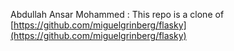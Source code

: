 Abdullah Ansar Mohammed : This repo is a clone of [https://github.com/miguelgrinberg/flasky](https://github.com/miguelgrinberg/flasky)